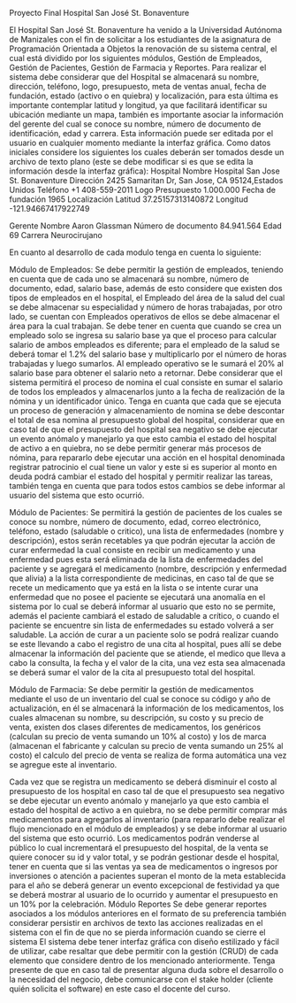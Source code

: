Proyecto Final
Hospital San José St. Bonaventure

El Hospital San José St. Bonaventure ha venido a la Universidad Autónoma de
Manizales con el fin de solicitar a los estudiantes de la asignatura de Programación
Orientada a Objetos la renovación de su sistema central, el cual está dividido por
los siguientes módulos, Gestión de Empleados, Gestión de Pacientes, Gestión de
Farmacia y Reportes.
Para realizar el sistema debe considerar que del Hospital se almacenará su nombre,
dirección, teléfono, logo, presupuesto, meta de ventas anual, fecha de fundación,
estado (activo o en quiebra) y localización, para esta última es importante
contemplar latitud y longitud, ya que facilitará identificar su ubicación mediante un
mapa, también es importante asociar la información del gerente del cual se conoce
su nombre, número de documento de identificación, edad y carrera. Esta
información puede ser editada por el usuario en cualquier momento mediante la
interfaz gráfica. Como datos iniciales considere los siguientes los cuales deberán
ser tomados desde un archivo de texto plano (este se debe modificar si es que se
edita la información desde la interfaz gráfica):
Hospital
Nombre Hospital San Jose St. Bonaventure
Dirección 2425 Samaritan Dr, San Jose, CA 95124,Estados Unidos
Teléfono +1 408-559-2011
Logo
Presupuesto 1.000.000
Fecha de fundación 1965
Localización
Latitud 37.25157313140872
Longitud -121.94667417922749

Gerente
Nombre Aaron Glassman
Número de documento 84.941.564
Edad 69
Carrera Neurocirujano

En cuanto al desarrollo de cada modulo tenga en cuenta lo siguiente:

Módulo de Empleados:
Se debe permitir la gestión de empleados, teniendo en cuenta que de cada uno se
almacenará su nombre, número de documento, edad, salario base, además de esto
considere que existen dos tipos de empleados en el hospital, el Empleado del área
de la salud del cual se debe almacenar su especialidad y número de horas
trabajadas, por otro lado, se cuentan con Empleados operativos de ellos se debe
almacenar el área para la cual trabajan. Se debe tener en cuenta que cuando se
crea un empleado solo se ingresa su salario base ya que el proceso para calcular
salario de ambos empleados es diferente; para el empleado de la salud se deberá
tomar el 1.2% del salario base y multiplicarlo por el número de horas trabajadas y
luego sumarlos. Al empleado operativo se le sumará el 20% al salario base para
obtener el salario neto a retornar.
Debe considerar que el sistema permitirá el proceso de nomina el cual consiste en
sumar el salario de todos los empleados y almacenarlos junto a la fecha de
realización de la nómina y un identificador único. Tenga en cuanta que cada que se
ejecuta un proceso de generación y almacenamiento de nomina se debe descontar
el total de esa nomina al presupuesto global del hospital, considerar que en caso tal
de que el presupuesto del hospital sea negativo se debe ejecutar un evento anómalo
y manejarlo ya que esto cambia el estado del hospital de activo a en quiebra, no se
debe permitir generar más procesos de nómina, para repararlo debe ejecutar una
acción en el hospital denominada registrar patrocinio el cual tiene un valor y este si
es superior al monto en deuda podrá cambiar el estado del hospital y permitir
realizar las tareas, también tenga en cuenta que para todos estos cambios se debe
informar al usuario del sistema que esto ocurrió.

Módulo de Pacientes:
Se permitirá la gestión de pacientes de los cuales se conoce su nombre, número de
documento, edad, correo electrónico, teléfono, estado (saludable o critico), una lista
de enfermedades (nombre y descripción), estos serán recetables ya que podrán
ejecutar la acción de curar enfermedad la cual consiste en recibir un medicamento
y una enfermedad pues esta será eliminada de la lista de enfermedades del paciente
y se agregará el medicamento (nombre, descripción y enfermedad que alivia) a la
lista correspondiente de medicinas, en caso tal de que se recete un medicamento
que ya está en la lista o se intente curar una enfermedad que no posee el paciente
se ejecutará una anomalía en el sistema por lo cual se deberá informar al usuario
que esto no se permite, además el paciente cambiará el estado de saludable a
crítico, o cuando el paciente se encuentre sin lista de enfermedades su estado
volverá a ser saludable.
La acción de curar a un paciente solo se podrá realizar cuando se este llevando a
cabo el registro de una cita al hospital, pues allí se debe almacenar la información
del paciente que se atiende, el medico que lleva a cabo la consulta, la fecha y el
valor de la cita, una vez esta sea almacenada se deberá sumar el valor de la cita al
presupuesto total del hospital.

Módulo de Farmacia:
Se debe permitir la gestión de medicamentos mediante el uso de un inventario del
cual se conoce su código y año de actualización, en él se almacenará la información
de los medicamentos, los cuales almacenan su nombre, su descripción, su costo y
su precio de venta, existen dos clases diferentes de medicamentos, los genéricos
(calculan su precio de venta sumando un 10% al costo) y los de marca (almacenan
el fabricante y calculan su precio de venta sumando un 25% al costo) el calculo del
precio de venta se realiza de forma automática una vez se agregue este al
inventario.

Cada vez que se registra un medicamento se deberá disminuir el costo al
presupuesto de los hospital en caso tal de que el presupuesto sea negativo se debe
ejecutar un evento anómalo y manejarlo ya que esto cambia el estado del hospital
de activo a en quiebra, no se debe permitir comprar más medicamentos para
agregarlos al inventario (para repararlo debe realizar el flujo mencionado en el
módulo de empleados) y se debe informar al usuario del sistema que esto ocurrió.
Los medicamentos podrán venderse al público lo cual incrementará el presupuesto
del hospital, de la venta se quiere conocer su id y valor total, y se podrán gestionar
desde el hospital, tener en cuenta que si las ventas ya sea de medicamentos o
ingresos por inversiones o atención a pacientes superan el monto de la meta
establecida para el año se deberá generar un evento excepcional de festividad ya
que se deberá mostrar al usuario de lo ocurrido y aumentar el presupuesto en un
10% por la celebración.
Módulo Reportes
Se debe generar reportes asociados a los módulos anteriores en el formato de su
preferencia también considerar persistir en archivos de texto las acciones realizadas
en el sistema con el fin de que no se pierda información cuando se cierre el sistema
El sistema debe tener interfaz gráfica con diseño estilizado y fácil de utilizar, cabe
resaltar que debe permitir con la gestión (CRUD) de cada elemento que considere
dentro de los mencionado anteriormente.
Tenga presente de que en caso tal de presentar alguna duda sobre el desarrollo o
la necesidad del negocio, debe comunicarse con el stake holder (cliente quién
solicita el software) en este caso el docente del curso.
